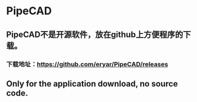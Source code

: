# PipeCAD
## PipeCAD不是开源软件，放在github上方便程序的下载。
### 下载地址：https://github.com/eryar/PipeCAD/releases

## Only for the application download, no source code.
